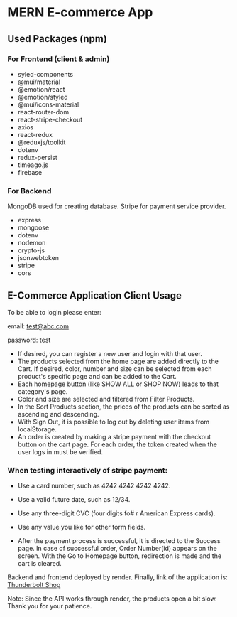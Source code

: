# MERN E-commerce App

## Used Packages (npm)

### For Frontend (client & admin)

- syled-components
- @mui/material
- @emotion/react
- @emotion/styled
- @mui/icons-material
- react-router-dom
- react-stripe-checkout
- axios
- react-redux
- @reduxjs/toolkit
- dotenv
- redux-persist
- timeago.js
- firebase

### For Backend

MongoDB used for creating database.
Stripe for payment service provider.

- express
- mongoose
- dotenv
- nodemon
- crypto-js
- jsonwebtoken
- stripe
- cors

## E-Commerce Application Client Usage

To be able to login please enter:

email: test@abc.com

password: test

- If desired, you can register a new user and login with that user.
- The products selected from the home page are added directly to the Cart. If desired, color, number and size can be selected from each product's specific page and can be added to the Cart.
- Each homepage button (like SHOW ALL or SHOP NOW) leads to that category's page.
- Color and size are selected and filtered from Filter Products.
- In the Sort Products section, the prices of the products can be sorted as ascending and descending.
- With Sign Out, it is possible to log out by deleting user items from localStorage.
- An order is created by making a stripe payment with the checkout button on the cart page. For each order, the token created when the user logs in must be verified.

### When testing interactively of stripe payment:
- Use a card number, such as 4242 4242 4242 4242.
- Use a valid future date, such as 12/34.
- Use any three-digit CVC (four digits fo# r American Express cards).
- Use any value you like for other form fields.

- After the payment process is successful, it is directed to the Success page. In case of successful order, Order Number(id) appears on the screen. With the Go to Homepage button, redirection is made and the cart is cleared.

Backend and frontend deployed by render. 
Finally, link of the application is: 
[Thunderbolt Shop](https://e-commerce-mern-with-redux.onrender.com/)

Note: Since the API works through render, the products open a bit slow. Thank you for your patience.
